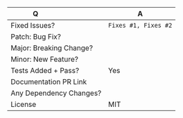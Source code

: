 <!--
Thanks for submitting a pull request!
Before making a PR, please read our contributing guidelines
https://github.com/akphi/config-tester/blob/master/CONTRIBUTING.md

Please note that the <...team-name...> team requires two approvals before merging most PRs.

For issue references: Add a comma-separated list of a [closing word](https://help.github.com/articles/closing-issues-via-commit-messages/) followed by the ticket number fixed by the PR. (it should be underlined in the preview if done correctly)

If you are making a change that should have a docs update: submit another PR at: <...doc-repo-link...>
-->

| Q                       | A                                                                                                          |
| ----------------------- | ---------------------------------------------------------------------------------------------------------- |
| Fixed Issues?           | `Fixes #1, Fixes #2` <!-- remove the (`) quotes and write "Fixes" before the number to link the issues --> |
| Patch: Bug Fix?         |
| Major: Breaking Change? |
| Minor: New Feature?     |
| Tests Added + Pass?     | Yes                                                                                                        |
| Documentation PR Link   | <!-- If only readme change, add `[skip ci]` to your commits -->                                            |
| Any Dependency Changes? |
| License                 | MIT                                                                                                        |

<!-- Describe your changes below in as much detail as possible -->
